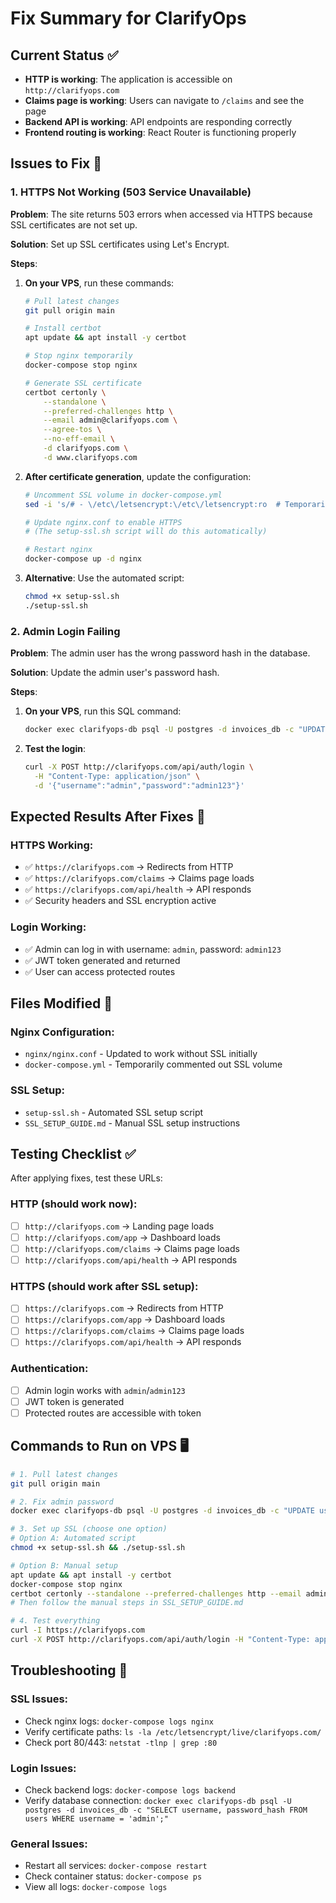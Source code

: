 # Fix Summary for ClarifyOps

## Current Status ✅
- **HTTP is working**: The application is accessible on `http://clarifyops.com`
- **Claims page is working**: Users can navigate to `/claims` and see the page
- **Backend API is working**: API endpoints are responding correctly
- **Frontend routing is working**: React Router is functioning properly

## Issues to Fix 🔧

### 1. HTTPS Not Working (503 Service Unavailable)
**Problem**: The site returns 503 errors when accessed via HTTPS because SSL certificates are not set up.

**Solution**: Set up SSL certificates using Let's Encrypt.

**Steps**:
1. **On your VPS**, run these commands:
   ```bash
   # Pull latest changes
   git pull origin main
   
   # Install certbot
   apt update && apt install -y certbot
   
   # Stop nginx temporarily
   docker-compose stop nginx
   
   # Generate SSL certificate
   certbot certonly \
       --standalone \
       --preferred-challenges http \
       --email admin@clarifyops.com \
       --agree-tos \
       --no-eff-email \
       -d clarifyops.com \
       -d www.clarifyops.com
   ```

2. **After certificate generation**, update the configuration:
   ```bash
   # Uncomment SSL volume in docker-compose.yml
   sed -i 's/# - \/etc\/letsencrypt:\/etc\/letsencrypt:ro  # Temporarily commented out until SSL is set up/- \/etc\/letsencrypt:\/etc\/letsencrypt:ro/g' docker-compose.yml
   
   # Update nginx.conf to enable HTTPS
   # (The setup-ssl.sh script will do this automatically)
   
   # Restart nginx
   docker-compose up -d nginx
   ```

3. **Alternative**: Use the automated script:
   ```bash
   chmod +x setup-ssl.sh
   ./setup-ssl.sh
   ```

### 2. Admin Login Failing
**Problem**: The admin user has the wrong password hash in the database.

**Solution**: Update the admin user's password hash.

**Steps**:
1. **On your VPS**, run this SQL command:
   ```bash
   docker exec clarifyops-db psql -U postgres -d invoices_db -c "UPDATE users SET password_hash = '\$2b\$10\$1kTNZoKwAF41qwyoXjo4xej./N8CCedfqvW.y8DVxvNn8rQaoIR4K' WHERE username = 'admin';"
   ```

2. **Test the login**:
   ```bash
   curl -X POST http://clarifyops.com/api/auth/login \
     -H "Content-Type: application/json" \
     -d '{"username":"admin","password":"admin123"}'
   ```

## Expected Results After Fixes 🎯

### HTTPS Working:
- ✅ `https://clarifyops.com` → Redirects from HTTP
- ✅ `https://clarifyops.com/claims` → Claims page loads
- ✅ `https://clarifyops.com/api/health` → API responds
- ✅ Security headers and SSL encryption active

### Login Working:
- ✅ Admin can log in with username: `admin`, password: `admin123`
- ✅ JWT token generated and returned
- ✅ User can access protected routes

## Files Modified 📝

### Nginx Configuration:
- `nginx/nginx.conf` - Updated to work without SSL initially
- `docker-compose.yml` - Temporarily commented out SSL volume

### SSL Setup:
- `setup-ssl.sh` - Automated SSL setup script
- `SSL_SETUP_GUIDE.md` - Manual SSL setup instructions

## Testing Checklist ✅

After applying fixes, test these URLs:

### HTTP (should work now):
- [ ] `http://clarifyops.com` → Landing page loads
- [ ] `http://clarifyops.com/app` → Dashboard loads
- [ ] `http://clarifyops.com/claims` → Claims page loads
- [ ] `http://clarifyops.com/api/health` → API responds

### HTTPS (should work after SSL setup):
- [ ] `https://clarifyops.com` → Redirects from HTTP
- [ ] `https://clarifyops.com/app` → Dashboard loads
- [ ] `https://clarifyops.com/claims` → Claims page loads
- [ ] `https://clarifyops.com/api/health` → API responds

### Authentication:
- [ ] Admin login works with `admin`/`admin123`
- [ ] JWT token is generated
- [ ] Protected routes are accessible with token

## Commands to Run on VPS 🖥️

```bash
# 1. Pull latest changes
git pull origin main

# 2. Fix admin password
docker exec clarifyops-db psql -U postgres -d invoices_db -c "UPDATE users SET password_hash = '\$2b\$10\$1kTNZoKwAF41qwyoXjo4xej./N8CCedfqvW.y8DVxvNn8rQaoIR4K' WHERE username = 'admin';"

# 3. Set up SSL (choose one option)
# Option A: Automated script
chmod +x setup-ssl.sh && ./setup-ssl.sh

# Option B: Manual setup
apt update && apt install -y certbot
docker-compose stop nginx
certbot certonly --standalone --preferred-challenges http --email admin@clarifyops.com --agree-tos --no-eff-email -d clarifyops.com -d www.clarifyops.com
# Then follow the manual steps in SSL_SETUP_GUIDE.md

# 4. Test everything
curl -I https://clarifyops.com
curl -X POST http://clarifyops.com/api/auth/login -H "Content-Type: application/json" -d '{"username":"admin","password":"admin123"}'
```

## Troubleshooting 🚨

### SSL Issues:
- Check nginx logs: `docker-compose logs nginx`
- Verify certificate paths: `ls -la /etc/letsencrypt/live/clarifyops.com/`
- Check port 80/443: `netstat -tlnp | grep :80`

### Login Issues:
- Check backend logs: `docker-compose logs backend`
- Verify database connection: `docker exec clarifyops-db psql -U postgres -d invoices_db -c "SELECT username, password_hash FROM users WHERE username = 'admin';"`

### General Issues:
- Restart all services: `docker-compose restart`
- Check container status: `docker-compose ps`
- View all logs: `docker-compose logs`
